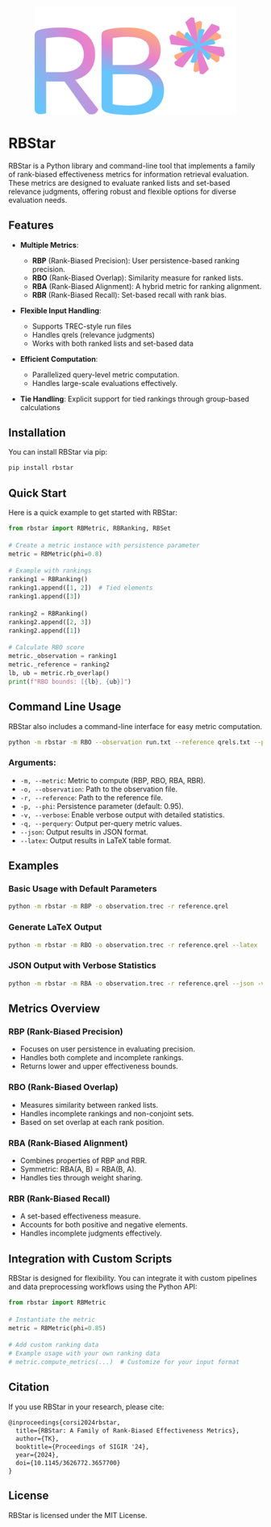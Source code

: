 <p align="center">
  <img align="center" src="docs/static/rbstar.png" width="400px" />
</p>
<p align="left">

# RBStar

RBStar is a Python library and command-line tool that implements a family of rank-biased effectiveness metrics for information retrieval evaluation. These metrics are designed to evaluate ranked lists and set-based relevance judgments, offering robust and flexible options for diverse evaluation needs.


## Features

- **Multiple Metrics**:
  - **RBP** (Rank-Biased Precision): User persistence-based ranking precision.
  - **RBO** (Rank-Biased Overlap): Similarity measure for ranked lists.
  - **RBA** (Rank-Biased Alignment): A hybrid metric for ranking alignment.
  - **RBR** (Rank-Biased Recall): Set-based recall with rank bias.

- **Flexible Input Handling**:
  - Supports TREC-style run files
  - Handles qrels (relevance judgments)
  - Works with both ranked lists and set-based data

- **Efficient Computation**:
  - Parallelized query-level metric computation.
  - Handles large-scale evaluations effectively.

- **Tie Handling**: Explicit support for tied rankings through group-based calculations

## Installation

You can install RBStar via pip:

```bash
pip install rbstar
```

## Quick Start

Here is a quick example to get started with RBStar:

```python
from rbstar import RBMetric, RBRanking, RBSet

# Create a metric instance with persistence parameter
metric = RBMetric(phi=0.8)

# Example with rankings
ranking1 = RBRanking()
ranking1.append([1, 2])  # Tied elements
ranking1.append([3])

ranking2 = RBRanking()
ranking2.append([2, 3])
ranking2.append([1])

# Calculate RBO score
metric._observation = ranking1
metric._reference = ranking2
lb, ub = metric.rb_overlap()
print(f"RBO bounds: [{lb}, {ub}]")
```

## Command Line Usage

RBStar also includes a command-line interface for easy metric computation.

```bash
python -m rbstar -m RBO --observation run.txt --reference qrels.txt --phi 0.95
```

### Arguments:
- `-m, --metric`: Metric to compute (RBP, RBO, RBA, RBR).
- `-o, --observation`: Path to the observation file.
- `-r, --reference`: Path to the reference file.
- `-p, --phi`: Persistence parameter (default: 0.95).
- `-v, --verbose`: Enable verbose output with detailed statistics.
- `-q, --perquery`: Output per-query metric values.
- `--json`: Output results in JSON format.
- `--latex`: Output results in LaTeX table format.

## Examples

### Basic Usage with Default Parameters

```bash
python -m rbstar -m RBP -o observation.trec -r reference.qrel
```

### Generate LaTeX Output

```bash
python -m rbstar -m RBO -o observation.trec -r reference.qrel --latex
```

### JSON Output with Verbose Statistics

```bash
python -m rbstar -m RBA -o observation.trec -r reference.qrel --json -v
```

## Metrics Overview

### RBP (Rank-Biased Precision)
- Focuses on user persistence in evaluating precision.
- Handles both complete and incomplete rankings.
- Returns lower and upper effectiveness bounds.

### RBO (Rank-Biased Overlap)
- Measures similarity between ranked lists.
- Handles incomplete rankings and non-conjoint sets.
- Based on set overlap at each rank position.

### RBA (Rank-Biased Alignment)
- Combines properties of RBP and RBR.
- Symmetric: RBA(A, B) = RBA(B, A).
- Handles ties through weight sharing.

### RBR (Rank-Biased Recall)
- A set-based effectiveness measure.
- Accounts for both positive and negative elements.
- Handles incomplete judgments effectively.

## Integration with Custom Scripts

RBStar is designed for flexibility. You can integrate it with custom pipelines and data preprocessing workflows using the Python API:

```python
from rbstar import RBMetric

# Instantiate the metric
metric = RBMetric(phi=0.85)

# Add custom ranking data
# Example usage with your own ranking data
# metric.compute_metrics(...)  # Customize for your input format
```


## Citation

If you use RBStar in your research, please cite:
```
@inproceedings{corsi2024rbstar,
  title={RBStar: A Family of Rank-Biased Effectiveness Metrics},
  author={TK},
  booktitle={Proceedings of SIGIR '24},
  year={2024},
  doi={10.1145/3626772.3657700}
}
```

## License

RBStar is licensed under the MIT License.
